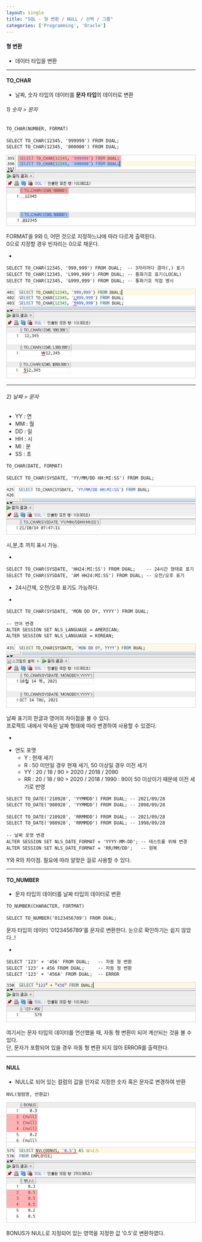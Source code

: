 ```yaml
---
layout: single
title: "SQL - 형 변환 / NULL / 선택 / 그룹"
categories: ['Programming', 'Oracle']
---
```


#### 형 변환
* 데이터 타입을 변환   
   
***
   
#### TO_CHAR
* 날짜, 숫자 타입의 데이터를 **문자 타입**의 데이터로 변환   
      
###### 1) 숫자 > 문자
   
```
TO_CHAR(NUMBER, FORMAT)

SELECT TO_CHAR(12345, '999999') FROM DUAL;
SELECT TO_CHAR(12345, '000000') FROM DUAL;
```   
   
![Alt text](/assets/images/function02_01.jpg)  
   
FORMAT을 9와 0, 어떤 것으로 지정하느냐에 따라 다르게 출력된다.   
0으로 지정할 경우 빈자리는 0으로 채운다.   

-
   
```
SELECT TO_CHAR(12345, '999,999') FROM DUAL;  -- 3자리마다 콤마(,) 표기
SELECT TO_CHAR(12345, 'L999,999') FROM DUAL; -- 통화기호 표기(LOCAL)
SELECT TO_CHAR(12345, '&999,999') FROM DUAL; -- 통화기호 직접 명시
```   
   
![Alt text](/assets/images/function02_02.jpg)  
   
***
   
###### 2) 날짜 > 문자
* YY : 연   
* MM : 월   
* DD : 일   
* HH : 시   
* MI : 분   
* SS : 초   
   
```
TO_CHAR(DATE, FORMAT)

SELECT TO_CHAR(SYSDATE, 'YY/MM/DD HH:MI:SS') FROM DUAL;
```   
   
![Alt text](/assets/images/function02_03.jpg)  
   
시,분,초 까지 표시 가능.   

-
   
```
SELECT TO_CHAR(SYSDATE, 'HH24:MI:SS') FROM DUAL;    -- 24시간 형태로 표기
SELECT TO_CHAR(SYSDATE, 'AM HH24:MI:SS') FROM DUAL; -- 오전/오후 표기
```   
   
* 24시간제, 오전/오후 표기도 가능하다.   

-
   
```
SELECT TO_CHAR(SYSDATE, 'MON DD DY, YYYY') FROM DUAL;

-- 언어 변경
ALTER SESSION SET NLS_LANGUAGE = AMERICAN;
ALTER SESSION SET NLS_LANGUAGE = KOREAN;
```   

![Alt text](/assets/images/function02_04.jpg)  
   
날짜 표기의 한글과 영어의 차이점을 볼 수 있다.   
프로젝트 내에서 약속된 날짜 형태에 따라 변경하여 사용할 수 있겠다.   
   
-

* 연도 포맷
    * Y : 현재 세기
    * R : 50 미만일 경우 현재 세기, 50 이상일 경우 이전 세기
    * YY : 20 / 18 / 90 > 2020 / 2018 / 2090
    * RR : 20 / 18 / 90 > 2020 / 2018 / 1990 : 90이 50 이상이기 때문에 이전 세기로 반영   
    
```
SELECT TO_DATE('210928', 'YYMMDD') FROM DUAL; -- 2021/09/28
SELECT TO_DATE('980928', 'YYMMDD') FROM DUAL; -- 2098/09/28

SELECT TO_DATE('210928', 'RRMMDD') FROM DUAL; -- 2021/09/28
SELECT TO_DATE('980928', 'RRMMDD') FROM DUAL; -- 1998/09/28

-- 날짜 포맷 변경
ALTER SESSION SET NLS_DATE_FORMAT = 'YYYY-MM-DD'; -- 테스트를 위해 변경
ALTER SESSION SET NLS_DATE_FORMAT = 'RR/MM/DD';   -- 원복
```   
   
Y와 R의 차이점. 필요에 따라 알맞은 걸로 사용할 수 있다.   
   
***

#### TO_NUMBER
* 문자 타입의 데이터를 날짜 타입의 데이터로 변환   
   
```
TO_NUMBER(CHARACTER, FORTMAT)

SELECT TO_NUMBER('0123456789') FROM DUAL;
```   

문자 타입의 데이터 '0123456789'를 문자로 변환한다. 눈으로 확인하기는 쉽지 않았다..!

-
   
```
SELECT '123' + '456' FROM DUAL;   -- 자동 형 변환
SELECT '123' + 456 FROM DUAL;     -- 자동 형 변환
SELECT '123' + '456A' FROM DUAL;  -- ERROR
```   
   
![Alt text](/assets/images/function02_05.jpg)  
   
여기서는 문자 타입의 데이터를 연산했을 때, 자동 형 변환이 되어 계산되는 것을 볼 수 있다.   
단, 문자가 포함되어 있을 경우 자동 형 변환 되지 않아 ERROR를 출력한다.   
   
***

#### NULL
* NULL로 되어 있는 컬럼의 값을 인자로 지정한 숫자 혹은 문자로 변경하여 반환   
   
```
NVL(컬럼명, 반환값)
```   
   
![Alt text](/assets/images/function02_06.jpg)  
   
BONUS가 NULL로 지정되어 있는 영역을 지정한 값 '0.5'로 변환하였다.   
   
